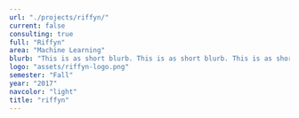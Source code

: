 ```yaml
---
url: "./projects/riffyn/"
current: false
consulting: true
full: "Riffyn"
area: "Machine Learning"
blurb: "This is as short blurb. This is as short blurb. This is as short blurb. This is as short blurb. This is as short blurb"
logo: "assets/riffyn-logo.png"
semester: "Fall"
year: "2017"
navcolor: "light"
title: "riffyn"
---
```

